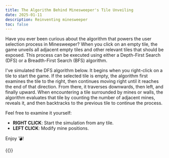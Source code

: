 ```yaml
---
title: The Algorithm Behind Minesweeper's Tile Unveiling
date: 2025-01-11
description: Reinventing minesweeper
toc: false
---
```




Have you ever been curious about the algorithm that powers the user selection process in Minesweeper? When you click on an empty tile, the game unveils all adjacent empty tiles and other relevant tiles that should be exposed. This process can be executed using either a Depth-First Search (DFS) or a Breadth-First Search (BFS) algorithm.

I've simulated the DFS algorithm below. It begins when you right-click on a tile to start the game. If the selected tile is empty, the algorithm first examines the tile to the right, then continues moving right until it reaches the end of that direction. From there, it traverses downwards, then left, and finally upward. When encountering a tile surrounded by mines or walls, the algorithm evaluates that tile by counting the number of adjacent mines, reveals it, and then backtracks to the previous tile to continue the process.

Feel free to examine it yourself:

- **RIGHT CLICK**: Start the simulation from any tile.
- **LEFT CLICK**: Modify mine positions.

Enjoy :bomb:!

{{<minesweeper-01>}}

